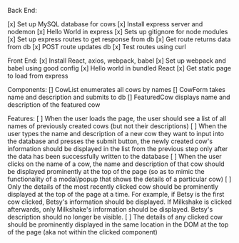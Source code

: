 Back End:

[x] Set up MySQL database for cows
[x] Install express server and nodemon
[x] Hello World in express
[x] Sets up gitignore for node modules
[x] Set up express routes to get response from db
[x] Get route returns data from db
[x] POST route updates db
[x] Test routes using curl

Front End:
[x] Install React, axios, webpack, babel
[x] Set up webpack and babel using good config
[x] Hello world in bundled React
[x] Get static page to load from express

Components:
[] CowList enumerates all cows by names
[] CowForm takes name and description and submits to db
[] FeaturedCow displays name and description of the featured cow

Features:
[ ] When the user loads the page, the user should see a list of all names of previously created cows (but not their descriptions)
[ ] When the user types the name and description of a new cow they want to input into the database and presses the submit button, the newly created cow's information should be displayed in the list from the previous step only after the data has been successfully written to the database
[ ] When the user clicks on the name of a cow, the name and description of that cow should be displayed prominently at the top of the page (so as to mimic the functionality of a modal/popup that shows the details of a particular cow)
  [ ] Only the details of the most recently clicked cow should be prominently displayed at the top of the page at a time. For example, if Betsy is the first cow clicked, Betsy's information should be displayed. If Milkshake is clicked afterwards, only Milkshake's information should be displayed. Betsy's description should no longer be visible.
  [ ] The details of any clicked cow should be prominently displayed in the same location in the DOM at the top of the page (aka not within the clicked component)